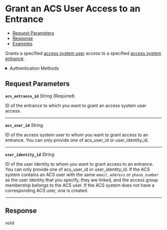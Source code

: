 # Grant an ACS User Access to an Entrance

- [Request Parameters](./#request-parameters)
- [Response](./#response)
- [Examples](./#examples)

Grants a specified [access system user](https://docs.seam.co/latest/capability-guides/access-systems/user-management) access to a specified [access system entrance](../../../capability-guides/access-systems/retrieving-entrance-details.md).


<details>

<summary>Authentication Methods</summary>

- API key
- Personal access token
  <br>Must also include the `seam-workspace` header in the request.

To learn more, see [Authentication](https://docs.seam.co/latest/api/authentication).
</details>

## Request Parameters

**`acs_entrance_id`** *String* (Required)

ID of the entrance to which you want to grant an access system user access.

---

**`acs_user_id`** *String*

ID of the access system user to whom you want to grant access to an entrance. You can only provide one of acs_user_id or user_identity_id.

---

**`user_identity_id`** *String*

ID of the user identity to whom you want to grant access to an entrance. You can only provide one of acs_user_id or user_identity_id. If the ACS system contains an ACS user with the same `email_address` or `phone_number` as the user identity that you specify, they are linked, and the access group membership belongs to the ACS user. If the ACS system does not have a corresponding ACS user, one is created.

---


## Response

void

